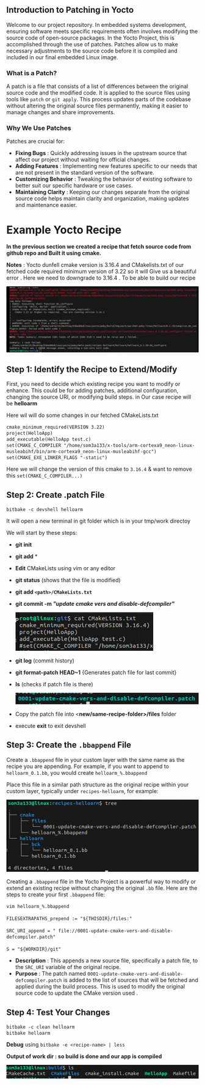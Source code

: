## Introduction to Patching in Yocto

Welcome to our project repository. In embedded systems development, ensuring software meets specific requirements often involves modifying the source code of open-source packages. In the Yocto Project, this is accomplished through the use of patches. Patches allow us to make necessary adjustments to the source code before it is compiled and included in our final embedded Linux image.

### What is a Patch?

A patch is a file that consists of a list of differences between the original source code and the modified code. It is applied to the source files using tools like `patch` or `git apply`. This process updates parts of the codebase without altering the original source files permanently, making it easier to manage changes and share improvements.

### Why We Use Patches

Patches are crucial for:

* **Fixing Bugs** : Quickly addressing issues in the upstream source that affect our project without waiting for official changes.
* **Adding Features** : Implementing new features specific to our needs that are not present in the standard version of the software.
* **Customizing Behavior** : Tweaking the behavior of existing software to better suit our specific hardware or use cases.
* **Maintaining Clarity** : Keeping our changes separate from the original source code helps maintain clarity and organization, making updates and maintenance easier.

# Example Yocto Recipe

**In the previous section we created a recipe that fetch source code from github repo and Built it using cmake.**

**Notes** : Yocto dunfell cmake version is 3.16.4 and CMakelists.txt of our fetched code required minimum version of 3.22 so it will Give us a beautiful error . Here we need to downgrade to 3.16.4 . To be able to build our recipe

![1714908005426](image/README/1714908005426.png)

## Step 1: Identify the Recipe to Extend/Modify

First, you need to decide which existing recipe you want to modify or enhance. This could be for adding patches, additional configuration, changing the source URI, or modifying build steps. in Our case recipe will be **helloarm**

Here wil will do some changes in our fetched CMakeLists.txt

```
cmake_minimum_required(VERSION 3.22)
project(HelloApp)
add_executable(HelloApp test.c)
set(CMAKE_C_COMPILER "/home/som3a133/x-tools/arm-cortexa9_neon-linux-musleabihf/bin/arm-cortexa9_neon-linux-musleabihf-gcc")
set(CMAKE_EXE_LINKER_FLAGS "-static")
```

Here we will change the version of this cmake to `3.16.4` & want to remove this  `set(CMAKE_C_COMPILER...)`

## Step 2: Create .patch File

```
bitbake -c devshell helloarm
```

It will open a new terminal in git folder which is in your tmp/work directoy

We will start by these steps:

* **git init**
* **git add** *
* **Edit** CMakeLists using vim or any editor
* **git status** (shows that the file is modified)
* **git add `<path>/CMakeLists.txt`**
* **git commit -m *"update cmake vers and disable-defcompiler"***

  ![1714908979302](image/README/1714908979302.png)
* **git log** (commit history)
* **git format-patch HEAD~1**  {Generates patch file for last commit}
* **ls** (checks if patch file is there)

  ![1714909161115](image/README/1714909161115.png)
* Copy the patch file into <**new/same-recipe-folder>/files** folder
* execute **exit** to exit devshell

## Step 3: Create the `.bbappend` File

Create a `.bbappend` file in your custom layer with the same name as the recipe you are appending. For example, if you want to append to `helloarm_0.1.bb`, you would create `helloarm_%.bbappend`

Place this file in a similar path structure as the original recipe within your custom layer, typically under `recipes-helloarm`, for example:

![1714907707489](image/README/1714907707489.png)

Creating a `.bbappend` file in the Yocto Project is a powerful way to modify or extend an existing recipe without changing the original `.bb` file. Here are the steps to create your first `.bbappend` file:

```
vim helloarm_%.bbappend

FILESEXTRAPATHS_prepend := "${THISDIR}/files:"

SRC_URI_append = " file://0001-update-cmake-vers-and-disable-defcompiler.patch"

S = "${WORKDIR}/git"

```

* **Description** : This appends a new source file, specifically a patch file, to the `SRC_URI` variable of the original recipe.
* **Purpose** : The patch named `0001-update-cmake-vers-and-disable-defcompiler.patch` is added to the list of sources that will be fetched and applied during the build process. This is used to modify the original source code to update the CMake version used .

## Step 4: Test Your Changes

```
bitbake -c clean helloarm
bitbake helloarm

```

**Debug** using  `bitbake -e <recipe-name> | less`

**Output of work dir : so build is done and our app is compiled**

![1714910451560](image/README/1714910451560.png)
